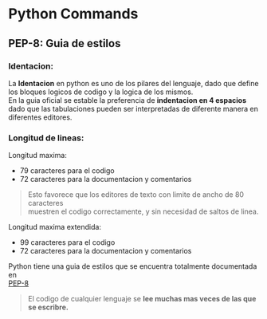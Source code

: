 # Python Commands 

## PEP-8: Guia de estilos

### Identacion:

La **Identacion** en python es uno de los pilares del lenguaje, dado que define <br>
los bloques logicos de codigo y la logica de los mismos.<br>
En la guia oficial se estable la preferencia de **indentacion en 4 espacios** <br>
dado que las tabulaciones pueden ser interpretadas de diferente manera en <br>
diferentes editores.<br>

### Longitud de lineas: 
Longitud maxima:
- 79 caracteres para el codigo
- 72 caracteres para la documentacion y comentarios
> Esto favorece que los editores de texto con limite de ancho de 80 caracteres <br>
> muestren el codigo correctamente, y sin necesidad de saltos de linea.

Longitud maxima extendida:
- 99 caracteres para el codigo
- 72 caracteres para la documentacion y comentarios


Python tiene una guia de estilos que se encuentra totalmente documentada en <br>
[PEP-8](https://peps.python.org/pep-0008/)

> El codigo de cualquier lenguaje se **lee muchas mas veces de las que se 
> escribre.**
